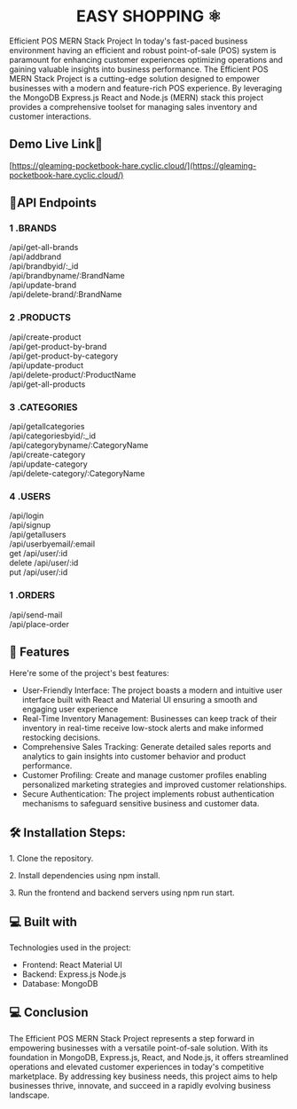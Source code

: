 <h1 align="center" id="title"> EASY SHOPPING ⚛️ </h1>

<p id="description">Efficient POS MERN Stack Project In today's fast-paced business environment having an efficient and robust point-of-sale (POS) system is paramount for enhancing customer experiences optimizing operations and gaining valuable insights into business performance. The Efficient POS MERN Stack Project is a cutting-edge solution designed to empower businesses with a modern and feature-rich POS experience. By leveraging the MongoDB Express.js React and Node.js (MERN) stack this project provides a comprehensive toolset for managing sales inventory and customer interactions.</p>

<h2> Demo Live Link🔗 </h2>

[https://gleaming-pocketbook-hare.cyclic.cloud/](https://gleaming-pocketbook-hare.cyclic.cloud/)


<h2>🧐API Endpoints</h2>

<h3>1 .BRANDS</h3> 

/api/get-all-brands
<br>
/api/addbrand
<br>
/api/brandbyid/:_id
<br>
/api/brandbyname/:BrandName
<br>
/api/update-brand
<br>
/api/delete-brand/:BrandName

<h3>2 .PRODUCTS</h3>

/api/create-product
<br>
/api/get-product-by-brand
<br>
/api/get-product-by-category
<br>
/api/update-product
<br>
/api/delete-product/:ProductName
<br>
/api/get-all-products

<h3>3 .CATEGORIES</h3>

/api/getallcategories
<br>
/api/categoriesbyid/:_id
<br>
/api/categorybyname/:CategoryName
<br>
/api/create-category
<br>
/api/update-category
<br>
/api/delete-category/:CategoryName

<h3>4 .USERS</h3>

/api/login
<br>
/api/signup
<br>
/api/getallusers
<br>
/api/userbyemail/:email
<br>
get  /api/user/:id
<br>
delete /api/user/:id
<br>
put /api/user/:id


<h3>1 .ORDERS</h3>

/api/send-mail
<br>
/api/place-order
  
  
<h2>🧐 Features</h2>

Here're some of the project's best features:

*   User-Friendly Interface: The project boasts a modern and intuitive user interface built with React and Material UI ensuring a smooth and engaging user experience
*   Real-Time Inventory Management: Businesses can keep track of their inventory in real-time receive low-stock alerts and make informed restocking decisions.
*   Comprehensive Sales Tracking: Generate detailed sales reports and analytics to gain insights into customer behavior and product performance.
*   Customer Profiling: Create and manage customer profiles enabling personalized marketing strategies and improved customer relationships.
*   Secure Authentication: The project implements robust authentication mechanisms to safeguard sensitive business and customer data.

<h2>🛠️ Installation Steps:</h2>

<p>1. Clone the repository.</p>

<p>2. Install dependencies using npm install.</p>

<p>3. Run the frontend and backend servers using npm run start.</p>

  
  
<h2>💻 Built with</h2>

Technologies used in the project:

*   Frontend: React Material UI
*   Backend: Express.js Node.js
*   Database: MongoDB

<h2>💻 Conclusion</h2>

The Efficient POS MERN Stack Project represents a step forward in empowering businesses with a versatile point-of-sale solution. With its foundation in MongoDB, Express.js, React, and Node.js, it offers streamlined operations and elevated customer experiences in today's competitive marketplace. By addressing key business needs, this project aims to help businesses thrive, innovate, and succeed in a rapidly evolving business landscape.
